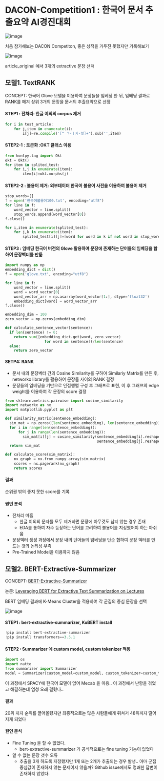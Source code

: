 # DACON-Competition1 : 한국어 문서 추출요약 AI경진대회 

![image](https://user-images.githubusercontent.com/75110162/103287720-9b523200-4a26-11eb-8cf4-b9416009727e.png)

처음 참가해보는 DACON Competiton, 좋은 성적을 거두진 못했지만 기록해보기

![image](https://user-images.githubusercontent.com/75110162/103288247-cf7a2280-4a27-11eb-823a-511ea18cb1bd.png)

article_original 에서 3개의 extractive 문장 선택 

## 모델1. TextRANK
CONCEPT: 한국어 Glove 모델을 이용하여 문장들을 임베딩 한 뒤, 임베딩 결과로 RANK를 메겨 상위 3개의 문장을 문서의 추출요약으로 선정 

#### STEP1 : 전처리: 한글 이외의 corpus 제거 
```python
for i in test_article:
    for j,item in enumerate(i):
        i[j]=re.compile('[^ ㄱ-ㅣ가-힣]+').sub('',item)
```

#### STEP2-1 : 토큰화 :OKT 클래스 이용
```python
from konlpy.tag import Okt
okt = Okt()
for item in splited_test:
    for i,j in enumerate(item):
        item[i]=okt.morphs(j)
```

#### STEP2-2 : 불용어 제거: 외부데이터 한국어 불용어 사전을 이용하여 불용어 제거
```python
stop_words=[]
f = open('한국어불용어100.txt', encoding="utf8")
for line in f:
    word_vector = line.split()
    stop_words.append(word_vector[0])    
f.close()

for i,item in enumerate(splited_test):
    for j,k in enumerate(item):
        splited_test[i][j]=[word for word in k if not word in stop_words]        
```
#### STEP3 : 임베딩 한국어 버전의 Glove 활용하여 문장에 존재하는 단어들의 임베딩을 합하여 문장벡터를 만듦
```python
import numpy as np
embedding_dict = dict()
f = open('glove.txt', encoding="utf8")

for line in f:
    word_vector = line.split()
    word = word_vector[0]
    word_vector_arr = np.asarray(word_vector[1:], dtype='float32') 
    embedding_dict[word] = word_vector_arr
f.close()

embedding_dim = 100
zero_vector = np.zeros(embedding_dim)

def calculate_sentence_vector(sentence):
  if len(sentence) != 0:
    return sum([embedding_dict.get(word, zero_vector) 
                  for word in sentence])/len(sentence)
  else:
    return zero_vector
```

#### SETP4: RANK
- 문서 내의 문장벡터 간의 Cosine Similarity를 구하여 Similariy Matrix를 만든 후, networkx library를 활용하여 문장들 사이의 RANK 결정 
- 문장들의 임베딩을 기반으로 인접행렬 구성 후 그래프로 표현, 이 후 그래프의 edge weight를 이용하여 각 문장의 score 결정
```python
from sklearn.metrics.pairwise import cosine_similarity
import networkx as nx
import matplotlib.pyplot as plt

def similarity_matrix(sentence_embedding):
  sim_mat = np.zeros([len(sentence_embedding), len(sentence_embedding)])
  for i in range(len(sentence_embedding)):
      for j in range(len(sentence_embedding)):
        sim_mat[i][j] = cosine_similarity(sentence_embedding[i].reshape(1, 100),
                                          sentence_embedding[j].reshape(1, 100))[0,0]
  return sim_mat

def calculate_score(sim_matrix):
    nx_graph = nx.from_numpy_array(sim_matrix)
    scores = nx.pagerank(nx_graph)
    return scores
```

#### 결과 
순위권 밖의 좋지 못한 score를 기록

#### 원인 분석
- 전처리 미흡
  - 한글 이외의 문자를 모두 제거하면 문장에 아무것도 남지 않는 경우 존재
  - EDA를 통하여 자주 등장하는 단어를 고려하여 불용어를 지정했어야 하는 아쉬움
- 문장벡터 생성 과정에서 문장 내의 단어들의 임베딩을 단순 합하여 문장 벡터를 만드는 것의 논리성 부족 
- Pre-Trained Model을 이용하지 않음

## 모델2. BERT-Extractive-Summarizer
CONCEPT: [BERT-Extractive-Summarizer](https://github.com/dmmiller612/bert-extractive-summarizer)

논문: [Leveraging BERT for Extractive Text Summarization on Lectures](https://arxiv.org/abs/1906.04165)

BERT 임베딩 결과에 K-Means Cluster을 적용하여 각 군집의 중심 문장을 선택 

![image](https://user-images.githubusercontent.com/75110162/103290600-5087e880-4a2d-11eb-8def-d4fd8e11b713.png)

#### STEP1 : bert-extractive-summarizer, KoBERT install
```python
!pip install bert-extractive-summarizer
!pip install transformers==3.5.1
```
#### STEP2 : Summarizer 에 custom model, custom tokenizer 적용
```python
import os
import natto
from summarizer import Summarizer
model = Summarizer(custom_model=custom_model, custom_tokenizer=custom_tokenizer)
```
이 과정에서 SPACY에 한국어 모델이 없어 Mecab 을 이용.. 이 과정에서 난항을 겪었고 해결하는데 엄청 오래 걸렸다.. 

#### 결과 
20위 까지 순위를 끌어올렸지만 최종적으로는 많은 사람들에게 뒤쳐저 48위까지 떨어지게 되었다

#### 원인 분석
- Fine Tuning 을 할 수 없었다.
  -  bert-extractive-summarizer 가 공식적으로는 fine tuning 기능이 없었다
- 알 수 없는 문장 갯수 오류
  - 추출을 3개 하도록 지정했지만 1개 또는 2개가 추출되는 경우 발생.. 아마 군집 중심값이 존재하지 않는 문제이지 않을까? Github issue에서도 명쾌한 답변이 존재하지 않았다.
  
